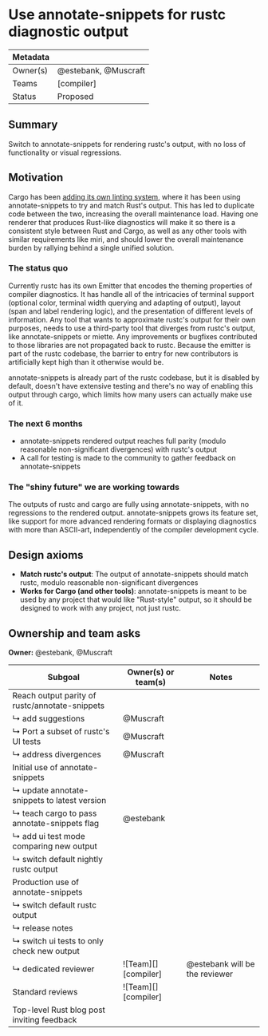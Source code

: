 # Use annotate-snippets for rustc diagnostic output

| Metadata       |                                    |
| ---            | ---                                |
| Owner(s)       | @estebank, @Muscraft               |
| Teams          | [compiler]                         |
| Status         | Proposed                           |


## Summary

Switch to annotate-snippets for rendering rustc's output, with no loss of functionality or visual regressions.

## Motivation

Cargo has been [adding its own linting system][cargo-lints], where it has been using annotate-snippets to try and match Rust's output. This has led to duplicate code between the two, increasing the overall maintenance load. Having one renderer that produces Rust-like diagnostics will make it so there is a consistent style between Rust and Cargo, as well as any other tools with similar requirements like miri, and should lower the overall maintenance burden by rallying behind a single unified solution.

### The status quo

Currently rustc has its own Emitter that encodes the theming properties of compiler diagnostics. It has handle all of the intricacies of terminal support (optional color, terminal width querying and adapting of output), layout (span and label rendering logic), and the presentation of different levels of information. Any tool that wants to approximate rustc's output for their own purposes, needs to use a third-party tool that diverges from rustc's output, like annotate-snippets or miette. Any improvements or bugfixes contributed to those libraries are not propagated back to rustc. Because the emitter is part of the rustc codebase, the barrier to entry for new contributors is artificially kept high than it otherwise would be.

annotate-snippets is already part of the rustc codebase, but it is disabled by default, doesn't have extensive testing and there's no way of enabling this output through cargo, which limits how many users can actually make use of it.

### The next 6 months

- annotate-snippets rendered output reaches full parity (modulo reasonable non-significant divergences) with rustc's output
- A call for testing is made to the community to gather feedback on annotate-snippets

### The "shiny future" we are working towards

The outputs of rustc and cargo are fully using annotate-snippets, with no regressions to the rendered output. annotate-snippets grows its feature set, like support for more advanced rendering formats or displaying diagnostics with more than ASCII-art, independently of the compiler development cycle.

## Design axioms

- **Match rustc's output**: The output of annotate-snippets should match rustc, modulo reasonable non-significant divergences
- **Works for Cargo (and other tools)**: annotate-snippets is meant to be used by any project that would like "Rust-style" output, so it should be designed to work with any project, not just rustc.


[da]: https://rust-lang.github.io/rust-project-goals/about/design_axioms.html

## Ownership and team asks

**Owner:** @estebank, @Muscraft

| Subgoal                                         | Owner(s) or team(s)            | Notes                          |
| ----------------------------------------------- | ------------------------------ | ------------------------------ |
| Reach output parity of rustc/annotate-snippets  |                                |                                |
| ↳ add suggestions                               | @Muscraft                      |                                |
| ↳ Port a subset of rustc's UI tests             | @Muscraft                      |                                |
| ↳ address divergences                           | @Muscraft                      |                                |
| Initial use of annotate-snippets                |                                |                                |
| ↳ update annotate-snippets to latest version    |                                |                                |
| ↳ teach cargo to pass annotate-snippets flag    | @estebank                      |                                |
| ↳ add ui test mode comparing new output         |                                |                                |
| ↳ switch default nightly rustc output           |                                |                                |
| Production use of annotate-snippets             |                                |                                |
| ↳ switch default rustc output                   |                                |                                |
| ↳ release notes                                 |                                |                                |
| ↳ switch ui tests to only check new output      |                                |                                |
| ↳ dedicated reviewer                            | ![Team][] [compiler]           | @estebank will be the reviewer |
| Standard reviews                                | ![Team][] [compiler]           |                                |
| Top-level Rust blog post inviting feedback      |                                |                                |

[cargo-lints]: https://github.com/rust-lang/cargo/issues/12235
